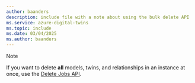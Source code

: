 ```yaml
---
author: baanders
description: include file with a note about using the bulk delete API
ms.service: azure-digital-twins
ms.topic: include
ms.date: 03/04/2025
ms.author: baanders
---
```


>[!NOTE]
>If you want to delete **all** models, twins, and relationships in an instance at once, use the [Delete Jobs API](../articles/digital-twins/concepts-apis-sdks.md#bulk-delete-with-the-delete-jobs-api).